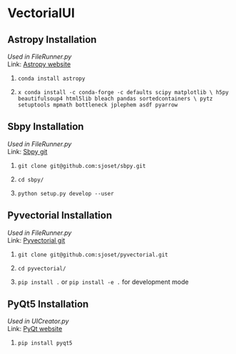 # VectorialUI

## Astropy Installation
*Used in FileRunner.py*  
Link: [Astropy website](https://docs.astropy.org/en/stable/install.html)  

1. ```conda install astropy ```

2. ``` x conda install -c conda-forge -c defaults scipy matplotlib \ h5py beautifulsoup4 html5lib bleach pandas sortedcontainers \ pytz setuptools mpmath bottleneck jplephem asdf pyarrow ```

## Sbpy Installation
*Used in FileRunner.py*  
Link: [Sbpy git](https://github.com/sjoset/sbpy)

1. ```git clone git@github.com:sjoset/sbpy.git```

2. ```cd sbpy/```

3. ``` python setup.py develop --user ```

## Pyvectorial Installation
*Used in FileRunner.py*  
Link: [Pyvectorial git](https://github.com/sjoset/pyvectorial)

1. ```git clone git@github.com:sjoset/pyvectorial.git```

2. ```cd pyvectorial/```

3. ```pip install .``` or ```pip install -e .``` for development mode

## PyQt5 Installation
*Used in UICreator.py*  
Link: [PyQt website](https://pypi.org/project/PyQt5/)

1. ```pip install pyqt5```